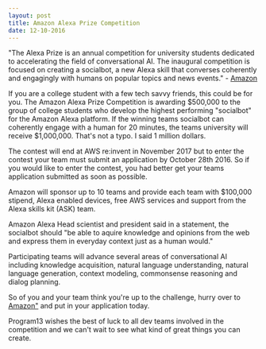 ```yaml
---
layout: post
title: Amazon Alexa Prize Competition
date: 12-10-2016
---
```

<p>"The Alexa Prize is an annual competition for university students dedicated to accelerating the field of conversational AI. The inaugural competition is focused on creating a socialbot, a new Alexa skill that converses coherently and engagingly with humans on popular topics and news events." - <a href="https://developer.amazon.com/alexaprize" target="_blank">Amazon </a></p>
<p>If you are a college student with a few tech savvy friends, this could be for you. The Amazon Alexa Prize Competition is awarding $500,000 to the group of college students who develop the highest performing "socialbot" for the Amazon Alexa platform. If the winning teams socialbot can coherently engage with a human for 20 minutes, the teams university will receive $1,000,000. That's not a typo. I said 1 million dollars.</p>
<p>The contest will end at AWS re:invent in November 2017 but to enter the contest your team must submit an application by October 28th 2016. So if you would like to enter the contest, you had better get your teams application submitted as soon as possible. </p>
<p>Amazon will sponsor up to 10 teams and provide each team with $100,000 stipend, Alexa enabled devices, free AWS services and support from the Alexa skills kit (ASK) team.</p> 
<p>Amazon Alexa Head scientist and president said in a statement, the socialbot should "be able to aquire knowledge and opinions from the web and express them in everyday context just as a human would."</p>
<p>Participating teams will advance several areas of conversational AI including knowledge acquisition, natural language understanding, natural language generation, context modeling, commonsense reasoning and dialog planning. </p>
<p>So of you and your team think you're up to the challenge, hurry over to <a href="https://developer.amazon.com/alexaprize/apply"  target="_blank">Amazon"</a> and put in your application today. </p>
<p>Program13 wishes the best of luck to all dev teams involved in the competition and we can't wait to see what kind of great things you can create.</p>